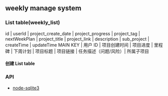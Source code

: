 ## weekly manage system


### List table(weekly_list)
id | userId | project_create_date | project_progress | project_tag | nextWeekPlan | project_title | project_link | description | sub_project | createTime | updateTime
MAIN KEY | 用户 ID | 项目创建时间 | 项目进度 | 里程碑 | 下周计划 | 项目标题 | 项目链接 | 任务描述（问题/风险）| 所属子项目

#### 创建 List table



### API
* [node-sqlite3](https://github.com/mapbox/node-sqlite3)